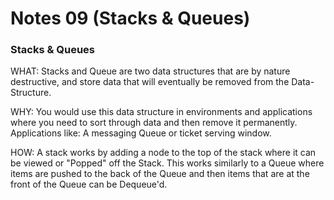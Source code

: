 # Notes 09 (Stacks & Queues)

### Stacks & Queues

WHAT: Stacks and Queue are two data structures that are by nature destructive, and store data that will eventually be removed from the Data-Structure.

WHY: You would use this data structure in environments and applications where you need to sort through data and then remove it permanently. Applications like: A messaging Queue or ticket serving window.

HOW: A stack works by adding a node to the top of the stack where it can be viewed or "Popped" off the Stack.
This works similarly to a Queue where items are pushed to the back of the Queue and then items that are at the front of the Queue can be Dequeue'd.